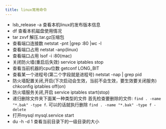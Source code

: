 ```yaml
---
title: linux常用命令
---
```

* lsb_release -a 查看本机linux的发布版本信息
* df 查看本机磁盘使用情况
* tar zxvf 解压.tar.gz压缩包
* 查看端口连接数 netstat -pnt |grep :80 |wc -l
* 查看端口占用 netstat -anp(linux)
* 查看端口占用 lsof -i :80(mac)
* 关闭防火墙(重启后失效) service iptables stop 
* 查看当前机器的cpu位数 getconf LONG_BIT
* 查看某一个进程号(第二个字段就是进程号) netstat -nap | grep pid
* 防火墙配置关闭,开启(下次启动会生效，当前不会生效，要生效要关闭服务) chkconfig iptables off(on) 
* 防火墙服务关闭,开启 service iptables start(stop)
* 递归删除文件夹下面某一种类型的文件 首先检查要删除的文件: `find . -name "*.bak" -type f`. 可以的话就执行删除 `find . -name "*.bak" -type f -delete`
* 打开mysql mysql.service start
* du -h -d 1 查看当前目录下的一级目录的大小
